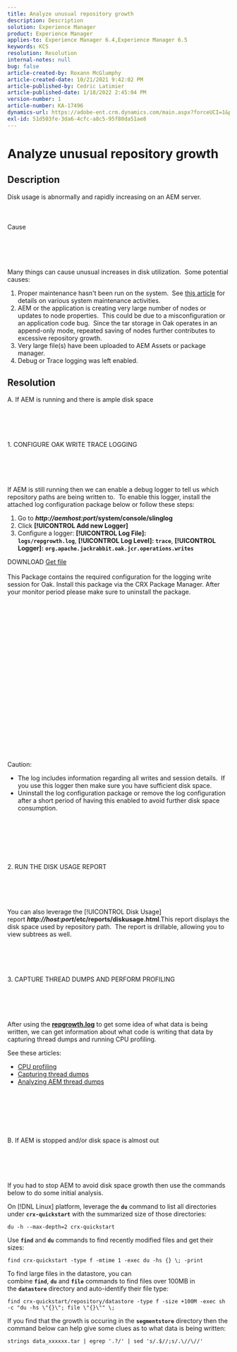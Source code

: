 ```yaml
---
title: Analyze unusual repository growth
description: Description
solution: Experience Manager
product: Experience Manager
applies-to: Experience Manager 6.4,Experience Manager 6.5
keywords: KCS
resolution: Resolution
internal-notes: null
bug: false
article-created-by: Roxann McGlumphy
article-created-date: 10/21/2021 9:42:02 PM
article-published-by: Cedric Latimier
article-published-date: 1/18/2022 2:45:04 PM
version-number: 1
article-number: KA-17496
dynamics-url: https://adobe-ent.crm.dynamics.com/main.aspx?forceUCI=1&pagetype=entityrecord&etn=knowledgearticle&id=6654cfb6-b732-ec11-b6e5-000d3a5ba97a
exl-id: 51d503fe-3da6-4cfc-a8c5-95f80da51ae8
---
```

# Analyze unusual repository growth

## Description


Disk usage is abnormally and rapidly increasing on an AEM server.
<br><br><br><br>Cause<br><br><br><br><br><br>
Many things can cause unusual increases in disk utilization.  Some potential causes:

1. Proper maintenance hasn't been run on the system.  See [this article](https://helpx.adobe.com/experience-manager/kb/AEM6-Maintenance-Guide.html) for details on various system maintenance activities.
2. AEM or the application is creating very large number of nodes or updates to node properties.  This could be due to a misconfiguration or an application code bug.  Since the tar storage in Oak operates in an append-only mode, repeated saving of nodes further contributes to excessive repository growth.
3. Very large file(s) have been uploaded to AEM Assets or package manager.
4. Debug or Trace logging was left enabled.



## Resolution

A. If AEM is running and there is ample disk space<br><br><br><br> <br><br>1. CONFIGURE OAK WRITE TRACE LOGGING<br><br><br><br> <br><br>If AEM is still running then we can enable a debug logger to tell us which repository paths are being written to.  To enable this logger, install the attached log configuration package below or follow these steps:
1. Go to <b>*http://aemhost:port*/system/console/slinglog</b>
2. Click <b>[!UICONTROL Add new Logger]</b>
3. Configure a logger: <b>[!UICONTROL Log File]: `logs/repgrowth.log`</b>, <b>[!UICONTROL Log Level]: `trace`</b>, <b>[!UICONTROL Logger]:</b> <b>`org.apache.jackrabbit.oak.jcr.operations.writes`</b>


DOWNLOAD
[Get file](https://helpx.adobe.com/content/dam/help/en/experience-manager/kb/analyze-unusual-repository-growth/jcr:content/main-pars/download/log_repository_growth-1.zip "log_repository_growth-1.zip") <br><br>This Package contains the required configuration for the logging write session for Oak. Install this package via the CRX Package Manager. After your monitor period please make sure to uninstall the package.<br><br><br><br><br><br><br><br> <br><br><br><br><br><br> <br><br><br><br><br><br><br><br><br>
Caution:

- The log includes information regarding all writes and session details.  If you use this logger then make sure you have sufficient disk space.
- Uninstall the log configuration package or remove the log configuration after a short period of having this enabled to avoid further disk space consumption.



<br><br><br><br> <br><br>2. RUN THE DISK USAGE REPORT<br><br><br><br> <br><br>
You can also leverage the [!UICONTROL Disk Usage] report <b>*http://host:port*/etc/reports/diskusage.html</b>.This report displays the disk space used by repository path.  The report is drillable, allowing you to view subtrees as well.
<br><br><br><br> <br><br>3. CAPTURE THREAD DUMPS AND PERFORM PROFILING<br><br><br><br> <br><br>
After using the <b>[repgrowth.log](https://helpx.adobe.com/experience-manager/kb/analyze-unusual-repository-growth.html#repgrowth)</b> to get some idea of what data is being written, we can get information about what code is writing that data by capturing thread dumps and running CPU profiling.

See these articles:

- [CPU profiling](https://helpx.adobe.com/experience-manager/kb/AnalyzeUsingBuiltInProfiler.html)
- [Capturing thread dumps](https://helpx.adobe.com/experience-manager/kb/TakeThreadDump.html)
- [Analyzing AEM thread dumps](https://helpx.adobe.com/experience-manager/kb/thread-dump-analysis.html)

<br><br><br><br> <br><br>B. If AEM is stopped and/or disk space is almost out<br><br><br><br> <br><br>
If you had to stop AEM to avoid disk space growth then use the commands below to do some initial analysis.

On [!DNL Linux] platform, leverage the <b>`du`</b> command to list all directories under <b>`crx-quickstart`</b> with the summarized size of those directories:

`du -h --max-depth=2 crx-quickstart`

Use <b>`find`</b> and <b>`du`</b> commands to find recently modified files and get their sizes:

`find crx-quickstart -type f -mtime 1 -exec du -hs {} \; -print`

To find large files in the datastore, you can combine <b>`find`</b>, <b>`du`</b> and <b>`file`</b> commands to find files over 100MB in the <b>`datastore`</b> directory and auto-identify their file type:

`find crx-quickstart/repository/datastore -type f -size +100M -exec sh -c "du -hs \"{}\"; file \"{}\"" \;`

If you find that the growth is occuring in the <b>`segmentstore`</b> directory then the command below can help give some clues as to what data is being written:

`strings data_xxxxxx.tar | egrep '.?/' | sed 's/.$//;s/.\//\//'`
